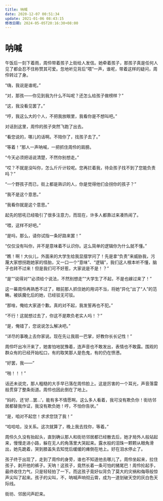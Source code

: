 ```yaml
---
title: 呐喊
date: 2020-12-07 00:51:34
update: 2021-01-06 08:43:15
修改日期: 2024-05-05T20:16:30+08:00
---
```


# 呐喊

午饭后一刻下着雨，周伶带着孩子上街给人发信。她牵着孩子，那孩子真是任何人见了都会忍不住称赞其可爱。忽地听见背后“喂”一声，谁呢，带着这样的疑问，周伶转过了身。

“嗨，我说是谁呢。”

“对，那孩——你见到我为什么不叫呢？还怎么给孩子做榜样？”

“这，我没看见罢了。”

“哼，我这么大的个人，不把我放眼里，我看你是不想叫吧。”

对话到这里，周伶的孩子突然飞跑了出去。

“看您说的，哪儿的话啊。不陪你了，找孩子去了。”

“等着！”那人一声呐喊，一把抓住周伶的肩膀。

“今天必须把话说清楚，不然你别想走。”

“哎？不就是没叫你，怎么斤斤计较呢。您再拦着我，待会孩子找不到了您能负责吗？”

“一个野孩子而已，街上都是熟识的人，你是觉得他们会拐你的孩子？”

“我不是这个意思。”

“我看你就是这个意思。”

起先的怒吼已经吸引了很多注意力，而现在，许多人都靠过来凑热闹了。

“喂，这样不好吧。”

“是吗，那么，请你试指一条好路来罢！”

“仅仅没有叫你，并不是意味着不认识你。这么简单的逻辑你为什么就不懂。”

“瞧！啊！大伙儿，外面来的大学生给我显摆学问了！先是拿“负责”来威胁我，污蔑大家想拐跑她家的怪胎，又一口一个“意味”、“逻辑”，我们这人根本听不懂，脑子也转不过来！但是我们可不好惹，大家说是不是！？”

“是”“说得对”“必须给个说法，不然别想走”“大学生了不起，不是也嫁过来了！”

这一幕周伶再熟悉不过了，眼前那人抓住她的用词不当，将她“异化”出了“人”的范畴。被妖魔化后的她，已经驳无可驳。

“那啥，俺给大家道个歉。真的对不起，我发誓再也不犯。”

“不行！这就想过去了，你这不是欺负老实人吗！？”

“是，俺错了，您说说怎么解决吧。”

“详尽的事晚上去你家说。现在先让我扇一巴掌，好教你长长记性！”

周伶吓出冷汗来了，她害怕地犹豫着，连声音也不敢发出，表情也不敢露。围观的群众有的已经开始松口，有的取笑那人是色鬼，有的仍在愤懑。

“好罢，我——”

“啪！！！”

话还未说完，那人粗糙的大手早已落在周伶脸上。这是厉害的一个耳光，声音落雷般贯穿了整条街道。周伶也因此倒在了地上。

“妈的，还‘好…罢…’，能有多不情愿啊。这么多人看着，我可没有欺负你！街坊邻居都替我作证，我没有欺负她！哼，不怕你告状。”

“是，咱对不起您！求求您饶了我！”

“哈哈哈，没关系。这次就算了，晚上我去找你，等着。”

周伶久久没有抬起头，直到确认那人和街坊邻居都已经散去后，她才局外人般站起来，慢慢走进小路，躲在无人的角落里大哭起来。露水般的泪珠一颗颗从眼角滑出，她先跪着，哭到膝盖失去知觉后缓缓的瘫倒在地上。好在泪水停止了。

孩子终于出现了，走到了周伶的身旁，谁也不知道他去哪儿了。周伶坐起来，拉住孩子，剥开他的裤子。天呐！这孩子，竟然长着一条可怕的猪尾巴！周伶抡起手，最终收住力气，只是轻轻拍了一下。而这孩子竟好似背负了莫大的灾祸和侮辱般惊声尖叫了起来。孩子的尖叫，不，呐喊声响彻云霄，成为一道划破天空的灰白色天际线。

街坊、邻居问声赶来。